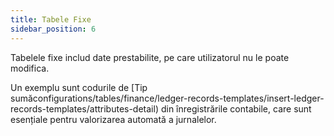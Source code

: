 ```yaml
---
title: Tabele Fixe
sidebar_position: 6
---
```


Tabelele fixe includ date prestabilite, pe care utilizatorul nu le poate modifica.

Un exemplu sunt codurile de [Tip sumăconfigurations/tables/finance/ledger-records-templates/insert-ledger-records-templates/attributes-detail) din înregistrările contabile, care sunt esențiale pentru valorizarea automată a jurnalelor.






